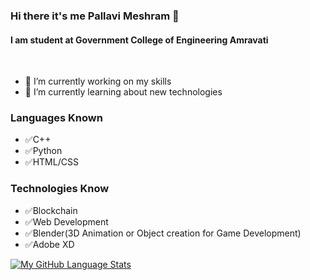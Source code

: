 ### Hi there it's me Pallavi Meshram 👋
#### I am student at Government College of Engineering Amravati
<br>

- 🔭 I’m currently working on my skills 
- 🌱 I’m currently learning about new technologies


### Languages Known
- ✅C++
- ✅Python
- ✅HTML/CSS

### Technologies Know
- ✅Blockchain
- ✅Web Development
- ✅Blender(3D Animation or Object creation for Game Development)
- ✅Adobe XD

[![My GitHub Language Stats](https://github-readme-stats.vercel.app/api/top-langs/?username=PallaviMeshram&langs_count=5&theme=tokyonight)]()

